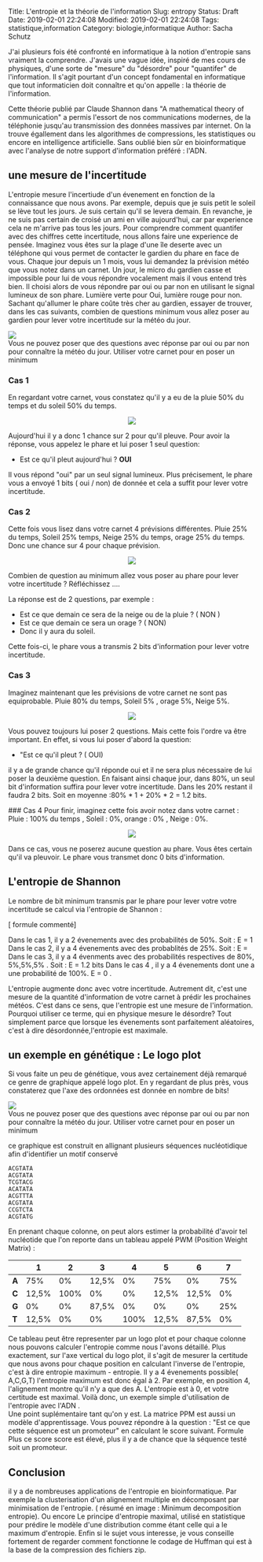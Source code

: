 Title: L'entropie et la théorie de l'information
Slug: entropy
Status: Draft 
Date: 2019-02-01 22:24:08
Modified: 2019-02-01 22:24:08
Tags: statistique,information
Category: biologie,informatique
Author: Sacha Schutz

J'ai plusieurs fois été confronté en informatique à la notion d'entropie sans vraiment la comprendre. 
J'avais une vague idée, inspiré de mes cours de physiques, d'une sorte de "mesure" du "désordre" pour "quantifer" de l'information. 
Il s'agit pourtant d'un concept fondamental en informatique que tout informaticien doit connaître et qu'on appelle : la théorie de l'information. 

Cette théorie publié par Claude Shannon dans "A mathematical theory of communication" a permis l'essort de nos communications modernes, de la téléphonie jusqu'au transmission des données massives par internet. On la trouve égallement dans les algorithmes de compressions, les statistiques ou encore en intelligence artificielle. Sans oublié bien sûr en bioinformatique avec l'analyse de notre support d'information préféré : l'ADN. 


## une mesure de l'incertitude
L'entropie mesure l'incertiude d'un évenement en fonction de la connaissance que nous avons. Par exemple, depuis que je suis petit le soleil se lève tout les jours. Je suis certain qu'il se levera demain. En revanche, je ne suis pas certain de croisé un ami en ville aujourd'hui, car par experience cela ne m'arrive pas tous les jours. 
Pour comprendre comment quantifer avec des chiffres cette incertitude, nous allons faire une experience de pensée. Imaginez vous êtes sur la plage d'une île deserte avec un téléphone qui vous permet de contacter le gardien du phare en face de vous. Chaque jour depuis un 1 mois, vous lui demandez la prévision météo que vous notez dans un carnet. 
Un jour, le micro du gardien casse et impossible pour lui de vous répondre vocalement mais il vous entend très bien. Il choisi alors de vous répondre par oui ou par non en utilisant le signal lumineux de son phare. Lumière verte pour Oui, lumière rouge pour non. Sachant qu'allumer le phare coûte très cher au gardien, essayer de trouver, dans les cas suivants, combien de questions minimum vous allez poser au gardien pour lever votre incertitude sur la météo du jour.

<div class="figure">     <img src="../images/entropy/draw.png" />      <div class="legend"> Vous ne pouvez poser que des questions avec réponse par oui ou par non pour connaître la météo du jour. Utiliser votre carnet pour en poser un minimum </div> </div>



### Cas 1 
En regardant votre carnet, vous constatez qu'il y a eu de la pluie 50% du temps et du soleil 50% du temps. 

<center>
<img src="../images/entropy/bar_plot_1.png" /> 
</center>

Aujourd'hui il y a donc 1 chance sur 2 pour qu'il pleuve. Pour avoir la réponse, vous appelez le phare et lui poser 1 seul question: 

- Est ce qu'il pleut aujourd'hui ? **OUI**

 Il vous répond "oui" par un seul signal lumineux. Plus précisement, le phare vous a envoyé 1 bits ( oui / non) de donnée et cela a suffit pour lever votre incertitude.

### Cas 2 
Cette fois vous lisez dans votre carnet 4 prévisions différentes. Pluie 25% du temps, Soleil 25% temps, Neige 25% du temps, orage 25% du temps. Donc une chance sur 4 pour chaque prévision.

<center>
<img src="../images/entropy/bar_plot_2.png" /> 
</center>

Combien de question au minimum allez vous poser au phare pour lever votre incertitude ? Réfléchissez .... 

La réponse est de 2 questions, par exemple :

- Est ce que demain ce sera de la neige ou de la pluie ? ( NON )
- Est ce que demain ce sera un orage ? ( NON)
- Donc il y aura du soleil. 

Cette fois-ci, le phare vous a transmis 2 bits d'information pour lever votre incertitude. 

### Cas 3
Imaginez maintenant que les prévisions de votre carnet ne sont pas equiprobable. Pluie 80% du temps, Soleil 5% , orage 5%, Neige 5%.

<center>
<img src="../images/entropy/bar_plot_3.png" /> 
</center>


Vous pouvez toujours lui poser 2 questions. Mais cette fois l'ordre va être important. En effet, si vous lui poser d'abord la question: 

- "Est ce qu'il pleut ? ( OUI)

il y a de grande chance qu'il réponde oui et il ne sera plus nécessaire de lui poser la deuxième question. 
En faisant ainsi chaque jour, dans 80%, un seul bit d'information suffira pour lever votre incertitude. Dans les 20% restant il faudra 2 bits. Soit en moyenne :80% * 1  + 20% * 2  = 1.2 bits. 

### Cas 4
Pour finir, imaginez cette fois avoir notez dans votre carnet : Pluie : 100% du temps , Soleil : 0%, orange : 0% , Neige : 0%. 

<center>
<img src="../images/entropy/bar_plot_4.png" /> 
</center>


Dans ce cas, vous ne poserez aucune question au phare. Vous êtes certain qu'il va pleuvoir. Le phare vous transmet donc 0 bits d'information. 



## L'entropie de Shannon
Le nombre de bit minimum transmis par le phare pour lever votre votre incertitude se calcul via l'entropie de Shannon : 

[ formule commenté]

Dans le cas 1, il y a 2 évenements avec des probabilités de 50%. Soit : 
E = 1 
Dans le cas 2, il y a 4 évenements avec des probablités de 25%. Soit : 
E = 
Dans le cas 3, il y a 4 évenments avec des probabilités respectives de 80%, 5%,5%,5% . Soit : 
E = 1.2 bits 
Dans le cas 4 , il y a 4 évenements dont une a une probabilité de 100%. 
E = 0 .

L'entropie augmente donc avec votre incertitude. Autrement dit, c'est une mesure de la quantité d'information de votre carnet à prédir les prochaines météos. C'est dans ce sens, que l'entropie est une mesure de l'information. 
Pourquoi utiliser ce terme, qui en physique mesure le désordre? Tout simplement parce que lorsque les évenements sont parfaitement aléatoires, c'est à dire désordonnée,l'entropie est maximale.


## un exemple en génétique : Le logo plot 
Si vous faite un peu de génétique, vous avez certainement déjà remarqué ce genre de graphique appelé logo plot. En y regardant de plus près, vous constaterez que l'axe des ordonnées est donnée en nombre de bits! 


<div class="figure">     <img src="../images/entropy/logo_plot.png" />      <div class="legend"> Vous ne pouvez poser que des questions avec réponse par oui ou par non pour connaître la météo du jour. Utiliser votre carnet pour en poser un minimum </div> </div>



ce graphique est construit en allignant plusieurs séquences nucléotidique afin d'identifier un motif conservé

	ACGTATA
	ACGTATA
	TCGTACG
	ACATATA
	ACGTTTA
	ACGTATA
	CCGTCTA
	ACGTATG

En prenant chaque colonne, on peut alors estimer la probabilité d'avoir tel nucléotide que l'on reporte dans un tableau appelé PWM (Position Weight Matrix) : 

|       | 1     | 2    | 3     | 4    | 5     | 6     | 7   |
|-------|-------|------|-------|------|-------|-------|-----|
| **A** | 75%   | 0%   | 12,5% | 0%   | 75%   | 0%    | 75% |
| **C** | 12,5% | 100% | 0%    | 0%   | 12,5% | 12,5% | 0%  |
| **G** | 0%    | 0%   | 87,5% | 0%   | 0%    | 0%    | 25% |
| **T** | 12,5% | 0%   | 0%    | 100% | 12,5% | 87,5% | 0%  |



Ce tableau peut être representer par un logo plot et pour chaque colonne nous pouvons calculer l'entropie comme nous l'avons détaillé. Plus exactement, sur l'axe vertical du logo plot, il s'agit de mesurer la certitude que nous avons pour chaque position en calculant l'inverse de l'entropie, c'est à dire entropie maximum - entropie. Il y a 4 évenements possible( A,C,G,T) l'entropie maximum est donc égal à 2. 
Par exemple, en position 4, l'alignement montre qu'il n'y a que des A. L'entropie est à 0, et votre certitude est maximal.
Voilà donc, un exemple simple d'utilisation de l'entropie avec l'ADN .  
Une point suplémentaire tant qu'on y est. La matrice PPM est aussi un modèle d'apprentissage. Vous pouvez répondre à la question : "Est ce que cette séquence est un promoteur" en calculant le score suivant. 
Formule
Plus ce score score est élevé, plus il y a de chance que la séquence testé soit un promoteur.



## Conclusion
il y a de nombreuses applications de l'entropie en bioinformatique. Par exemple la clusterisation d'un alignement multiple en décomposant par minimisation de l'entropie. ( résumé en image : Minimum decomposition entropie).
Ou encore Le principe d'entropie maximal, utilisé en statistique pour prédire le modèle d'une distribution comme étant celle qui a le maximum d'entropie.
Enfin si le sujet vous interesse, je vous conseille fortement de regarder comment fonctionne le codage de Huffman qui est à la base de la compression des fichiers zip. 
